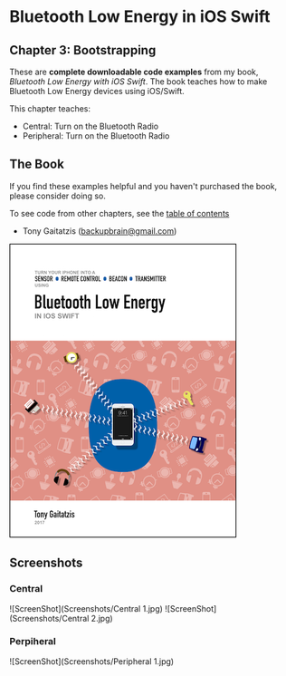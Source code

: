 # Bluetooth Low Energy in iOS Swift

## Chapter 3: Bootstrapping



These are **complete downloadable code examples** from my book, _Bluetooth Low Energy with iOS Swift_.  The book teaches how to make Bluetooth Low Energy devices using iOS/Swift.  

This chapter teaches:
* Central: Turn on the Bluetooth Radio
* Peripheral: Turn on the Bluetooth Radio

## The Book

If you find these examples helpful and you haven't purchased the book, please consider doing so.

To see code from other chapters, see the [table of contents](https://github.com/BluetoothLowEnergyIniOSSwift/Book)

- Tony Gaitatzis (<backupbrain@gmail.com>)

![BookCover](https://github.com/BluetoothLowEnergyIniOSSwift/Book/blob/master/Bluetooth%20Low%20Energy%20in%20iOS%20Swift%20Cover.png)


## Screenshots


### Central

![ScreenShot](Screenshots/Central 1.jpg)
![ScreenShot](Screenshots/Central 2.jpg)

### Perpiheral

![ScreenShot](Screenshots/Peripheral 1.jpg)
